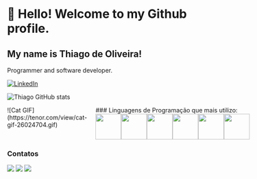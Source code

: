 # 👋 Hello! Welcome to my Github profile.
## My name is Thiago de Oliveira!
Programmer and software developer.

[![LinkedIn](https://img.shields.io/badge/LinkedIn-0077B5?style=for-the-badge&logo=linkedin&logoColor=white)](https://www.linkedin.com/in/thiago-de-oliveira-sampaio-0085a8239/)

![Thiago GitHub stats](https://github-readme-stats.vercel.app/api?username=skaduhs5232&show_icons=true&theme=tokyonight)

<div style="display: flex;">
  <div style="margin-right: 20px;">
    ![Cat GIF](https://tenor.com/view/cat-gif-26024704.gif)
  </div>
  <div>
    ### Linguagens de Programação que mais utilizo:
    <div style="display: flex;">
      <img src="https://cdn.jsdelivr.net/gh/devicons/devicon@latest/icons/typescript/typescript-original.svg" style="width: 60px; height: 60px;">
      <img src="https://cdn.jsdelivr.net/gh/devicons/devicon@latest/icons/javascript/javascript-original.svg" style="width: 60px; height: 60px;">
      <img src="https://cdn.jsdelivr.net/gh/devicons/devicon@latest/icons/java/java-original.svg" style="width: 60px; height: 60px;">
      <img src="https://cdn.jsdelivr.net/gh/devicons/devicon@latest/icons/angular/angular-original.svg" style="width: 60px; height: 60px;">
      <img src="https://cdn.jsdelivr.net/gh/devicons/devicon@latest/icons/html5/html5-original.svg" style="width: 60px; height: 60px;">
      <img src="https://cdn.jsdelivr.net/gh/devicons/devicon@latest/icons/mysql/mysql-original-wordmark.svg" style="width: 60px; height: 60px;">
    </div>
  </div>
</div>


### Contatos

<a href="https://instagram.com/thiao_samp" target="_blank"><img loading="lazy" src="https://img.shields.io/badge/-Instagram-%23E4405F?style=for-the-badge&logo=instagram&logoColor=white" target="_blank"></a>
<a href = "mailto:thiagooliveira1039@gmail.com"><img loading="lazy" src="https://img.shields.io/badge/Gmail-D14836?style=for-the-badge&logo=gmail&logoColor=white" target="_blank"></a>
<a href="https://api.whatsapp.com/send?phone=5585996227841" target="_blank">
  <img loading="lazy" src="https://img.shields.io/badge/-WhatsApp-%25ACD436?style=for-the-badge&logo=whatsapp&logoColor=white" target="_blank">
</a>


